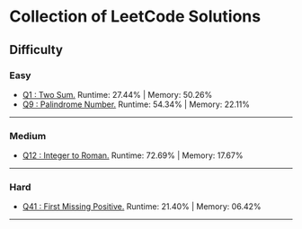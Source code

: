 # Collection of LeetCode Solutions

## Difficulty

### Easy
- [Q1 : Two Sum.](/src/easy/q1_TwoSum/Solution.java)  Runtime: 27.44% | Memory: 50.26%
- [Q9 : Palindrome Number.](/src/easy/q9_PalindromeNumber/Solution.java)  Runtime: 54.34% | Memory: 22.11%
---

### Medium
- [Q12 : Integer to Roman.](/src/medium/q12_IntegerToRoman/Solution.java)  Runtime: 72.69% | Memory: 17.67%
---

### Hard
- [Q41 : First Missing Positive.](/src/hard/q41_FirstMissingPositive/Solution.java)  Runtime: 21.40% | Memory: 06.42%
---